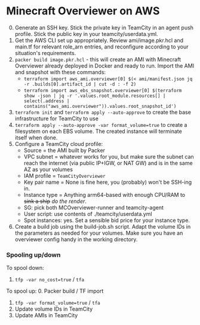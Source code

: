 Minecraft Overviewer on AWS
===============

0. Generate an SSH key. Stick the private key in TeamCity in an agent push profile. Stick the public key in your teamcity/userdata.yml.
1. Get the AWS CLI set up appropriately. Review ami/image.pkr.hcl and main.tf for relevant role_arn entries, and reconfigure according to your situation's requirements.
2. `packer build image.pkr.hcl` - this will create an AMI with Minecraft Overviewer already deployed in Docker and ready to run. Import the AMI and snapshot with these commands:
    * `terraform import aws_ami.overviewer[0] $(< ami/manifest.json jq -r .builds[0].artifact_id | cut -d : -f 2)`
    * `terraform import aws_ebs_snapshot.overviewer[0] $(terraform show -json | jq -r '.values.root_module.resources[] | select(.address | contains("aws_ami.overviewer")).values.root_snapshot_id')`
4. `terraform init` and `terraform apply --auto-approve` to create the base infrastructure for TeamCity to use
5. `terraform apply --auto-approve -var format_volume=true` to create a filesystem on each EBS volume. The created instance will terminate itself when done.
6. Configure a TeamCity cloud profile:
    - Source = the AMI built by Packer
    - VPC subnet = whatever works for you, but make sure the subnet can reach the internet (via public IP+IGW, or NAT GW) and is in the same AZ as your volumes
    - IAM profile = `TeamCityOverviewer`
    - Key pair name = None is fine here, you (probably) won't be SSH-ing in.
    - Instance type = Anything arm64-based with enough CPU/RAM to ~~sink a ship~~ _do the render_.
    - SG: pick both MCOverviewer-runner and teamcity-agent
    - User script: use contents of ./teamcity/userdata.yml
    - Spot instances: yes. Set a sensible bid price for your instance type.
7. Create a build job using the build-job.sh script. Adapt the volume IDs in the parameters as needed for your volumes. Make sure you have an overviewer config handy in the working directory.


### Spooling up/down

To spool down:
1. `tfp -var no_cost=true` / `tfa`

To spool up:
0. Packer build / TF import
1. `tfp -var format_volume=true` / `tfa`
2. Update volume IDs in TeamCity
3. Update AMIs in TeamCity
